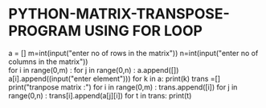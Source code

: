 # PYTHON-MATRIX-TRANSPOSE-PROGRAM USING FOR LOOP
a = []
m=int(input("enter no of rows in the matrix"))
n=int(input("enter no of columns in the matrix"))  
for i in range(0,m) :
 for j in range(0,n) :
    a.append([])
    a[i].append((input("enter element")))
for k in a:
 print(k)
trans =[]
print("tranpose matrix :")
for i in range(0,m) :
    trans.append([i])
    for j in range(0,n) :
        trans[i].append(a[j][i])
for t in trans:
 print(t)
  

